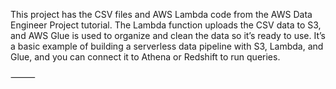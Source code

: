 

This project has the CSV files and AWS Lambda code from the AWS Data Engineer Project tutorial. The Lambda function uploads the CSV data to S3, and AWS Glue is used to organize and clean the data so it’s ready to use. It’s a basic example of building a serverless data pipeline with S3, Lambda, and Glue, and you can connect it to Athena or Redshift to run queries.

⸻


